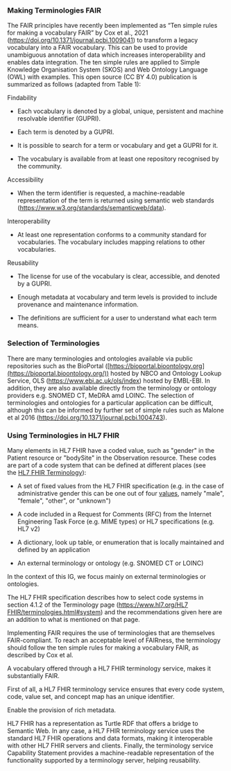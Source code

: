 ### Making Terminologies FAIR

The FAIR principles have recently been implemented as “Ten simple rules
for making a vocabulary FAIR” by Cox et al., 2021
(<https://doi.org/10.1371/journal.pcbi.1009041>) to transform a legacy
vocabulary into a FAIR vocabulary. This can be used to provide
unambiguous annotation of data which increases interoperability and
enables data integration. The ten simple rules are applied to Simple
Knowledge Organisation System (SKOS) and Web Ontology Language (OWL)
with examples. This open source (CC BY 4.0) publication is summarized as
follows (adapted from Table 1):

Findability

  - Each vocabulary is denoted by a global, unique, persistent and
    machine resolvable identifier (GUPRI).

  - Each term is denoted by a GUPRI.

  - It is possible to search for a term or vocabulary and get a GUPRI
    for it.

  - The vocabulary is available from at least one repository recognised
    by the community.

Accessibility

  - When the term identifier is requested, a machine-readable
    representation of the term is returned using semantic web standards
    (<https://www.w3.org/standards/semanticweb/data>).

Interoperability

  - At least one representation conforms to a community standard for
    vocabularies. The vocabulary includes mapping relations to other
    vocabularies.

Reusability

  - The license for use of the vocabulary is clear, accessible, and
    denoted by a GUPRI.

  - Enough metadata at vocabulary and term levels is provided to include
    provenance and maintenance information.

  - The definitions are sufficient for a user to understand what each
    term means.

### Selection of Terminologies

There are many terminologies and ontologies available via public
repositories such as the BioPortal
([https://bioportal.bioontology.org](https://bioportal.bioontology.org/))
hosted by NBCO and Ontology Lookup Service, OLS
(<https://www.ebi.ac.uk/ols/index>) hosted by EMBL-EBI. In addition,
they are also available directly from the terminology or ontology
providers e.g. SNOMED CT, MeDRA amd LOINC. The selection of
terminologies and ontologies for a particular application can be
difficult, although this can be informed by further set of simple rules
such as Malone et al 2016
(<https://doi.org/10.1371/journal.pcbi.1004743>).

### Using Terminologies in HL7 FHIR

Many elements in HL7 FHIR have a coded value, such as "gender" in the
Patient resource or "bodySite" in the Observation resource. These codes
are part of a code system that can be defined at different places (see
the [HL7 FHIR
Terminology](https://www.hl7.org/fhir/terminologies.html)):

  - A set of fixed values from the HL7 FHIR specification (e.g. in the
    case of administrative gender this can be one out of
    four [values](https://www.hl7.org/fhir/codesystem-administrative-gender.html),
    namely "male", "female", "other", or "unknown")

  - A code included in a Request for Comments (RFC) from the Internet
    Engineering Task Force (e.g. MIME types) or HL7 specifications (e.g.
    HL7 v2)

  - A dictionary, look up table, or enumeration that is locally
    maintained and defined by an application

  - An external terminology or ontology (e.g. SNOMED CT or LOINC)

In the context of this IG, we focus mainly on external terminologies or
ontologies.

The HL7 FHIR specification describes how to select code systems in
section 4.1.2 of the Terminology page ([https://www.hl7.org/HL7
FHIR/terminologies.html\#system](https://www.hl7.org/fhir/terminologies.html#system))
and the recommendations given here are an addition to what is mentioned
on that page.

Implementing FAIR requires the use of terminologies that are themselves
FAIR-compliant. To reach an acceptable level of FAIRness, the
terminology should follow the ten simple rules for making a vocabulary
FAIR, as described by Cox et al.

A vocabulary offered through a HL7 FHIR terminology service, makes it
substantially FAIR.

First of all, a HL7 FHIR terminology service ensures that every code
system, code, value set, and concept map has an unique identifier.

Enable the provision of rich metadata.

HL7 FHIR has a representation as Turtle RDF that offers a bridge to
Semantic Web. In any case, a HL7 FHIR terminology service uses the
standard HL7 FHIR operations and data formats, making it interoperable
with other HL7 FHIR servers and clients. Finally, the terminology
service Capability Statement provides a machine-readable representation
of the functionality supported by a terminology server, helping
reusability.
